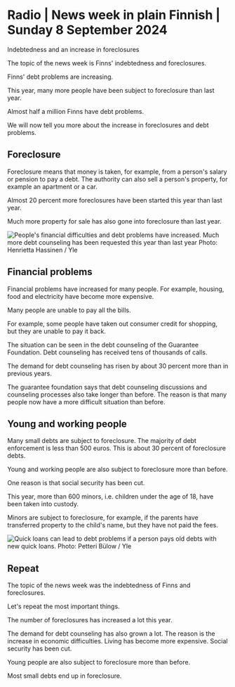 # Radio \| News week in plain Finnish \| Sunday 8 September 2024

Indebtedness and an increase in foreclosures

The topic of the news week is Finns' indebtedness and foreclosures.

Finns' debt problems are increasing.

This year, many more people have been subject to foreclosure than last year.

Almost half a million Finns have debt problems.

We will now tell you more about the increase in foreclosures and debt problems.

## Foreclosure

Foreclosure means that money is taken, for example, from a person's salary or pension to pay a debt. The authority can also sell a person's property, for example an apartment or a car.

Almost 20 percent more foreclosures have been started this year than last year.

Much more property for sale has also gone into foreclosure than last year.

![People's financial difficulties and debt problems have increased. Much more debt counseling has been requested this year than last year Photo: Henrietta Hassinen / Yle](https://images.cdn.yle.fi/image/upload/c_crop,h_2467,w_4395,x_0,y_367/ar_1.7777777777777777,c_fill,g_faces,h_431,w_767/dpr_1.0/q_auto:eco/f_auto/fl_lossy/v1725450670/39-132722466acd6a934c66)

## Financial problems

Financial problems have increased for many people. For example, housing, food and electricity have become more expensive.

Many people are unable to pay all the bills.

For example, some people have taken out consumer credit for shopping, but they are unable to pay it back.

The situation can be seen in the debt counseling of the Guarantee Foundation. Debt counseling has received tens of thousands of calls.

The demand for debt counseling has risen by about 30 percent more than in previous years.

The guarantee foundation says that debt counseling discussions and counseling processes also take longer than before. The reason is that many people now have a more difficult situation than before.

## Young and working people

Many small debts are subject to foreclosure. The majority of debt enforcement is less than 500 euros. This is about 30 percent of foreclosure debts.

Young and working people are also subject to foreclosure more than before.

One reason is that social security has been cut.

This year, more than 600 minors, i.e. children under the age of 18, have been taken into custody.

Minors are subject to foreclosure, for example, if the parents have transferred property to the child's name, but they have not paid the fees.

![Quick loans can lead to debt problems if a person pays old debts with new quick loans. Photo: Petteri Bülow / Yle](https://images.cdn.yle.fi/image/upload/c_crop,h_3017,w_5364,x_0,y_368/ar_1.7777777777777777,c_fill,g_faces,h_431,w_767/dpr_1.0/q_auto:eco/f_auto/fl_lossy/v1722003527/39-132402766a3af363ebb6)

## Repeat

The topic of the news week was the indebtedness of Finns and foreclosures.

Let's repeat the most important things.

The number of foreclosures has increased a lot this year.

The demand for debt counseling has also grown a lot. The reason is the increase in economic difficulties. Living has become more expensive. Social security has been cut.

Young people are also subject to foreclosure more than before.

Most small debts end up in foreclosure.
